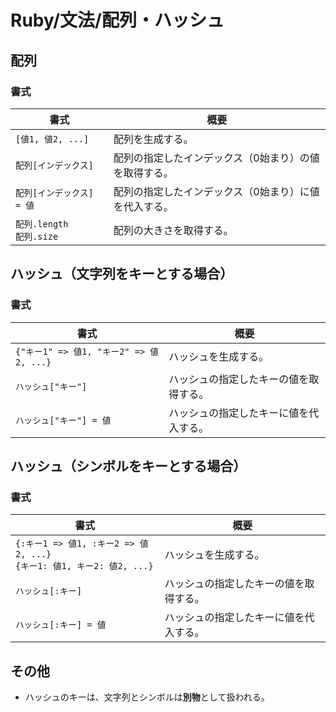 # Ruby/文法/配列・ハッシュ

## 配列

### 書式

| 書式                           | 概要                                                  |
| ------------------------------ | ----------------------------------------------------- |
| `[値1, 値2, ...]`              | 配列を生成する。                                      |
| `配列[インデックス]`           | 配列の指定したインデックス（0始まり）の値を取得する。 |
| `配列[インデックス] = 値`      | 配列の指定したインデックス（0始まり）に値を代入する。 |
| `配列.length`<br />`配列.size` | 配列の大きさを取得する。                              |

## ハッシュ（文字列をキーとする場合）

### 書式

| 書式                                    | 概要                                   |
| --------------------------------------- | -------------------------------------- |
| `{"キー1" => 値1, "キー2" => 値2, ...}` | ハッシュを生成する。                   |
| `ハッシュ["キー"]`                      | ハッシュの指定したキーの値を取得する。 |
| `ハッシュ["キー"] = 値`                 | ハッシュの指定したキーに値を代入する。 |

## ハッシュ（シンボルをキーとする場合）

### 書式

| 書式                                                         | 概要                                   |
| ------------------------------------------------------------ | -------------------------------------- |
| `{:キー1 => 値1, :キー2 => 値2, ...}`<br />`{キー1: 値1, キー2: 値2, ...}` | ハッシュを生成する。                   |
| `ハッシュ[:キー]`                                            | ハッシュの指定したキーの値を取得する。 |
| `ハッシュ[:キー] = 値`                                       | ハッシュの指定したキーに値を代入する。 |

## その他

- ハッシュのキーは、文字列とシンボルは**別物**として扱われる。
